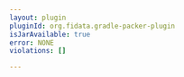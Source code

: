 ```yaml
---
layout: plugin
pluginId: org.fidata.gradle-packer-plugin
isJarAvailable: true
error: NONE
violations: []

---
```

